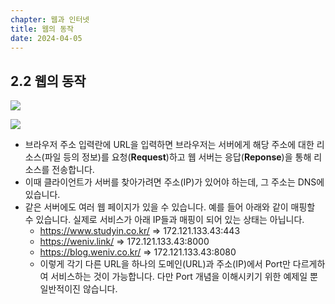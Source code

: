 ```yaml
---
chapter: 웹과 인터넷
title: 웹의 동작
date: 2024-04-05
---
```


## 2.2 웹의 동작

![](/images/basecamp-network/chapter02-1-3.png)

![](/images/basecamp-network/chapter02-1-4.png)

- 브라우저 주소 입력란에 URL을 입력하면 브라우저는 서버에게 해당 주소에 대한 리소스(파일 등의 정보)를 요청(**Request**)하고 웹 서버는 응답(**Reponse**)을 통해 리소스를 전송합니다.
- 이때 클라이언트가 서버를 찾아가려면 주소(IP)가 있어야 하는데, 그 주소는 DNS에 있습니다.
- 같은 서버에도 여러 웹 페이지가 있을 수 있습니다. 예를 들어 아래와 같이 매핑할 수 있습니다. 실제로 서비스가 아래 IP들과 매핑이 되어 있는 상태는 아닙니다.
  - https://www.studyin.co.kr/ ⇒ 172.121.133.43:443
  - https://weniv.link/ ⇒ 172.121.133.43:8000
  - https://blog.weniv.co.kr/  ⇒ 172.121.133.43:8080
  - 이렇게 각기 다른 URL을 하나의 도메인(URL)과 주소(IP)에서 Port만 다르게하여 서비스하는 것이 가능합니다. 다만 Port 개념을 이해시키기 위한 예제일 뿐 일반적이진 않습니다.
